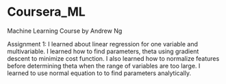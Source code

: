 # Coursera_ML
Machine Learning Course by Andrew Ng

Assignment 1: I learned about linear regression for one variable and multivariable. I learned how to find parameters, theta using gradient descent to minimize cost function. I also learned how to normalize features before determining theta when the range of variables are too large. I learned to use normal equation to to find parameters analytically.
